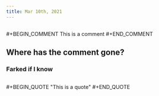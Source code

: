 ```yaml
---
title: Mar 10th, 2021
---
```


##
#+BEGIN_COMMENT
This is a comment
#+END_COMMENT
## Where has the comment gone?
### Farked if I know
##
#+BEGIN_QUOTE
"This is a quote"
 #+END_QUOTE
##
